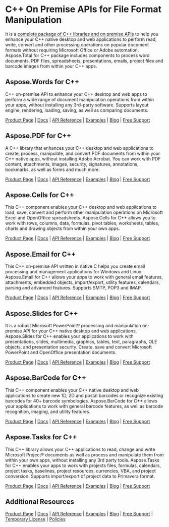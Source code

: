 # C++ On Premise APIs for File Format Manipulation

It is a [complete package of C++ libraries and on premise APIs](https://products.aspose.com/total/cpp) to help you enhance your C++ native desktop and web applications to perform read, write, convert and other processing operations on popular document formats without requiring Microsoft Office or Adobe automation. Aspose.Total for C++ package includes components to process word documents, PDF files, spreadsheets, presentations, emails, project files and barcode images from within your C++ apps.

## Aspose.Words for C++

C++ on-premise API to enhance your C++ desktop and web apps to perform a wide range of document manipulation operations from within your apps, without installing any 3rd-party software. Supports layout engine, rendering, loading, saving, as well as comparing documents.

[Product Page](https://products.aspose.com/words/cpp) | [Docs](https://docs.aspose.com/display/wordscpp/Home) | [API Reference](https://apireference.aspose.com/cpp/words) | [Examples](https://github.com/aspose-words/Aspose.Words-for-C) | [Blog](https://blog.aspose.com/category/words/) | [Free Support](https://forum.aspose.com/c/words)

## Aspose.PDF for C++

A C++ library that enhances your C++ desktop and web applications to create, process, manipulate, and convert PDF documents from within your C++ native apps, without installing Adobe Acrobat. You can work with PDF content, attachments, images, security, signatures, annotations, bookmarks, as well as forms and much more.

[Product Page](https://products.aspose.com/pdf/cpp) | [Docs](https://docs.aspose.com/display/pdfcpp/Home) | [API Reference](https://apireference.aspose.com/cpp/pdf) | [Examples](https://github.com/aspose-pdf/Aspose.Pdf-for-C) | [Blog](https://blog.aspose.com/category/pdf/) | [Free Support](https://forum.aspose.com/c/pdf)

## Aspose.Cells for C++

This C++ component enables your C++ desktop and web applications to load, save, convert and perform other manipulation operations on Microsoft Excel and OpenOffice spreadsheets. Aspose.Cells for C++ allows you to work with rows, columns, data, formulas, pivot tables, worksheets, tables, charts and drawing objects from within your own apps.

[Product Page](https://products.aspose.com/cells/cpp) | [Docs](https://docs.aspose.com/display/cellscpp/Home) | [API Reference](https://apireference.aspose.com/cpp/cells) | [Examples](https://github.com/aspose-cells/Aspose.Cells-for-C) | [Blog](https://blog.aspose.com/category/cells/) | [Free Support](https://forum.aspose.com/c/cells)

## Aspose.Email for C++

This C++ on-premise API written in native C helps you create email processing and management applications for Windows and Linux. Aspose.Email for C++ allows your apps to work with general email features, attachments, embedded objects, import/export, utility features, calendars, parsing and advanced features. Supports SMTP, POP3 and IMAP.

[Product Page](https://products.aspose.com/email/cpp) | [Docs](https://docs.aspose.com/display/emailcpp/Home) | [API Reference](https://apireference.aspose.com/cpp/email) | [Examples](https://github.com/aspose-email/Aspose.Email-for-C) | [Blog](https://blog.aspose.com/category/email/) | [Free Support](https://forum.aspose.com/c/email)

## Aspose.Slides for C++

It is a robust Microsoft PowerPoint® processing and manipulation on-premise API for your C++ native desktop and web applications. Aspose.Slides for C++ enables your applications to work with presentations, slides, multimedia, graphics, tables, text, paragraphs, OLE objects, and presentation security. Create, save and convert Microsoft PowerPoint and OpenOffice presentation documents.

[Product Page](https://products.aspose.com/slides/cpp) | [Docs](https://docs.aspose.com/display/slidescpp/Home) | [API Reference](https://apireference.aspose.com/cpp/slides) | [Examples](https://github.com/aspose-slides/Aspose.Slides-for-C) | [Blog](https://blog.aspose.com/category/slides/) | [Free Support](https://forum.aspose.com/c/slides)

## Aspose.BarCode for C++

This C++ component enables your C++ native desktop and web applications to create new 1D, 2D and postal barcodes or recognize existing barcodes for 40+ barcode symbologies. Aspose.BarCode for C++ allows your applications to work with general barcode features, as well as barcode recognition, imaging, and utility features.

[Product Page](https://products.aspose.com/barcode/cpp) | [Docs](https://docs.aspose.com/display/barcodecpp/Home) | [API Reference](https://apireference.aspose.com/cpp/barcode) | [Examples](https://github.com/aspose-barcode/Aspose.Barcode-for-C) | [Blog](https://blog.aspose.com/category/barcode/) | [Free Support](https://forum.aspose.com/c/barcode)

## Aspose.Tasks for C++

This C++ library allows your C++ applications to read, change and write Microsoft Project® documents as well as process and manipulate them from within your own apps, without installing any 3rd party tools. Aspose.Tasks for C++ enables your apps to work with projects files, formulas, calendars, project tasks, baselines, project resources, currencies, VBA, and project conversion. Supports import/export of project data to Primavera format.

[Product Page](https://products.aspose.com/tasks/cpp) | [Docs](https://docs.aspose.com/display/taskscpp/Home) | [API Reference](https://apireference.aspose.com/cpp/tasks) | [Examples](https://github.com/aspose-tasks/Aspose.Tasks-for-C) | [Blog](https://blog.aspose.com/category/tasks/) | [Free Support](https://forum.aspose.com/c/tasks)

## Additional Resources

[Product Page](https://products.aspose.com/total/cpp) | [Docs](https://docs.aspose.com/display/totalcpp/Home) | [API Reference](https://apireference.aspose.com/) | [Examples](http://aspose.github.io/) | [Blog](https://blog.aspose.com/) | [Free Support](https://forum.aspose.com/) |  [Temporary License](https://purchase.aspose.com/temporary-license) | [Policies](https://purchase.aspose.com/policies)
